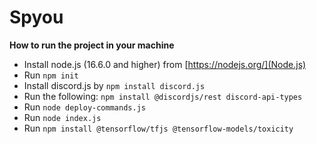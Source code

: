 # Spyou

**How to run the project in your machine**

- Install node.js (16.6.0 and higher) from [https://nodejs.org/](Node.js)
- Run ```npm init```
- Install discord.js by ```npm install discord.js```
- Run the following: ```npm install @discordjs/rest discord-api-types```
- Run ```node deploy-commands.js``` 
- Run ```node index.js```
- Run ```npm install @tensorflow/tfjs @tensorflow-models/toxicity```

